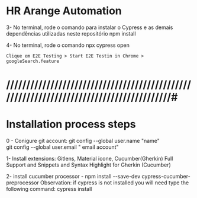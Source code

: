 # HR Arange Automation


3- No terminal, rode o comando para instalar o Cypress e as demais dependências utilizadas neste repositório
    npm install

4- No terminal, rode o comando 
    npx cypress open

    Clique em E2E Testing > Start E2E Testin in Chrome > googleSearch.feature

# ///////////////////////////////////////////////////////////////////////////////////////#

# Installation process steps

0 - Conigure git account:
git config --global user.name "name"    
git config --global user.email " email account"

1- Install extensions: Gitlens, Material icone, Cucumber(Gherkin) Full Support and Snippets and Syntax Highlight for Gherkin (Cucumber)

2- install cucumber processor - npm install --save-dev cypress-cucumber-preprocessor
Observation: if cypress is not installed you will need type the following command: cypress install